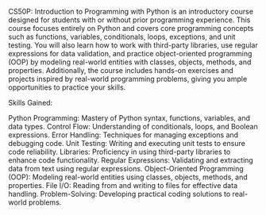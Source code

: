 CS50P: Introduction to Programming with Python is an introductory course designed for students with or without prior programming experience. This course focuses entirely on Python and covers core programming concepts such as functions, variables, conditionals, loops, exceptions, and unit testing. You will also learn how to work with third-party libraries, use regular expressions for data validation, and practice object-oriented programming (OOP) by modeling real-world entities with classes, objects, methods, and properties. Additionally, the course includes hands-on exercises and projects inspired by real-world programming problems, giving you ample opportunities to practice your skills.

Skills Gained:

Python Programming: Mastery of Python syntax, functions, variables, and data types.
Control Flow: Understanding of conditionals, loops, and Boolean expressions.
Error Handling: Techniques for managing exceptions and debugging code.
Unit Testing: Writing and executing unit tests to ensure code reliability.
Libraries: Proficiency in using third-party libraries to enhance code functionality.
Regular Expressions: Validating and extracting data from text using regular expressions.
Object-Oriented Programming (OOP): Modeling real-world entities using classes, objects, methods, and properties.
File I/O: Reading from and writing to files for effective data handling.
Problem-Solving: Developing practical coding solutions to real-world problems.
